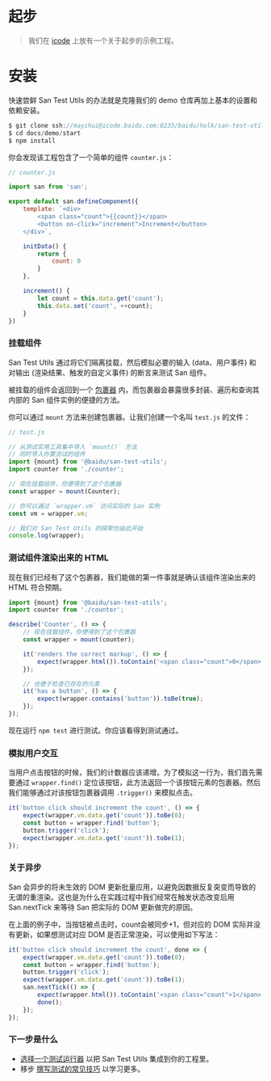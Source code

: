 # 起步

> 我们在 [icode](http://icode.baidu.com/repos/baidu/hulk/san-test-utils/tree/master:docs/demo/start) 上放有一个关于起步的示例工程。

# 安装

快速尝鲜 San Test Utils 的办法就是克隆我们的 demo 仓库再加上基本的设置和依赖安装。

```js
$ git clone ssh://mayihui@icode.baidu.com:8235/baidu/hulk/san-test-utils
$ cd docs/demo/start
$ npm install
```

你会发现该工程包含了一个简单的组件 `counter.js`：

```js
// counter.js

import san from 'san';

export default san.defineComponent({
    template: `<div>
        <span class="count">{{count}}</span>
        <button on-click="increment">Increment</button>
    </div>`,

    initData() {
        return {
            count: 0
        }
    },

    increment() {
        let count = this.data.get('count');
        this.data.set('count', ++count);
    }
})
```

### 挂载组件

San Test Utils 通过将它们隔离挂载，然后模拟必要的输入 (data、用户事件) 和对输出 (渲染结果、触发的自定义事件) 的断言来测试 San 组件。

被挂载的组件会返回到一个 [包裹器](../wrapper/index.md) 内，而包裹器会暴露很多封装、遍历和查询其内部的 San 组件实例的便捷的方法。

你可以通过 `mount` 方法来创建包裹器。让我们创建一个名叫 `test.js` 的文件：

```js
// test.js

// 从测试实用工具集中导入 `mount()` 方法
// 同时导入你要测试的组件
import {mount} from '@baidu/san-test-utils';
import counter from './counter';

// 现在挂载组件，你便得到了这个包裹器
const wrapper = mount(Counter);

// 你可以通过 `wrapper.vm` 访问实际的 San 实例
const vm = wrapper.vm;

// 我们对 San Test Utils 的探索也由此开始
console.log(wrapper);
```

### 测试组件渲染出来的 HTML

现在我们已经有了这个包裹器，我们能做的第一件事就是确认该组件渲染出来的 HTML 符合预期。

```js
import {mount} from '@baidu/san-test-utils';
import counter from './counter';

describe('Counter', () => {
    // 现在挂载组件，你便得到了这个包裹器
    const wrapper = mount(counter);

    it('renders the correct markup', () => {
        expect(wrapper.html()).toContain('<span class="count">0</span>');
    });

    // 也便于检查已存在的元素
    it('has a button', () => {
        expect(wrapper.contains('button')).toBe(true);
    });
});
```

现在运行 `npm test` 进行测试。你应该看得到测试通过。

### 模拟用户交互

当用户点击按钮的时候，我们的计数器应该递增。为了模拟这一行为，我们首先需要通过 `wrapper.find()` 定位该按钮，此方法返回一个该按钮元素的包裹器。然后我们能够通过对该按钮包裹器调用 `.trigger()` 来模拟点击。

```js
it('button click should increment the count', () => {
    expect(wrapper.vm.data.get('count')).toBe(0);
    const button = wrapper.find('button');
    button.trigger('click');
    expect(wrapper.vm.data.get('count')).toBe(1);
});
```

### 关于异步

San 会异步的将未生效的 DOM 更新批量应用，以避免因数据反复突变而导致的无谓的重渲染。这也是为什么在实践过程中我们经常在触发状态改变后用 San.nextTick 来等待 San 把实际的 DOM 更新做完的原因。

在上面的例子中，当按钮被点击时，count会被同步+1，但对应的 DOM 实际并没有更新，如果想测试对应 DOM 是否正常渲染，可以使用如下写法：

```js
it('button click should increment the count', done => {
    expect(wrapper.vm.data.get('count')).toBe(0);
    const button = wrapper.find('button');
    button.trigger('click');
    expect(wrapper.vm.data.get('count')).toBe(1);
    san.nextTick(() => {
        expect(wrapper.html()).toContain('<span class="count">1</span>');
        done();
    });
});
```

### 下一步是什么

* [选择一个测试运行器](./test-runner.md) 以把 San Test Utils 集成到你的工程里。
* 移步 [撰写测试的常见技巧](./common-tips.md) 以学习更多。
